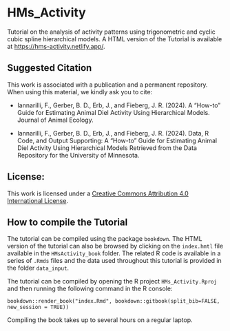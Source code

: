 # HMs_Activity

Tutorial on the analysis of activity patterns using trigonometric and cyclic cubic spline hierarchical models. A HTML version of the Tutorial is available at https://hms-activity.netlify.app/.

## Suggested Citation
This work is associated with a publication and a permanent repository. When using this material, we kindly ask you to cite:

- Iannarilli, F., Gerber, B. D., Erb, J., and Fieberg, J. R. (2024). A “How-to” Guide for Estimating Animal Diel Activity Using Hierarchical Models. Journal of Animal Ecology.

- Iannarilli, F., Gerber, B. D., Erb, J., and Fieberg, J. R. (2024). Data, R Code, and Output Supporting: A “How-to” Guide for Estimating Animal Diel Activity Using Hierarchical Models 
Retrieved from the Data Repository for the University of Minnesota.

## License:
This work is licensed under a [Creative Commons Attribution 4.0 International License](https://creativecommons.org/licenses/by/4.0/).

## How to compile the Tutorial

The tutorial can be compiled using the package `bookdown`. The HTML version of the tutorial can also be browsed by clicking on the `index.hmtl` file available in the `HMsActivity_book` folder. The related R code is available in a series of `.Rmds` files and the data used throughout this tutorial is provided in the folder `data_input`. 

The tutorial can be compiled by opening the R project `HMs_Activity.Rproj` and then running the following command in the R console:

`bookdown::render_book("index.Rmd", bookdown::gitbook(split_bib=FALSE, new_session = TRUE))`

Compiling the book takes up to several hours on a regular laptop.
